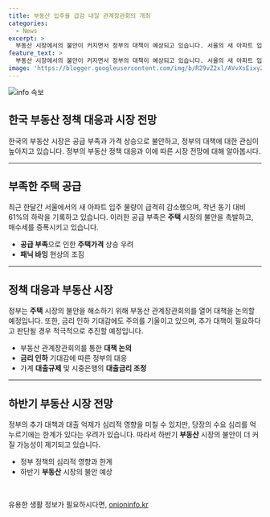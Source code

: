 ```yaml
---
title: 부동산 입주율 급감 내일 관계장관회의 개최
categories:
  - News
excerpt: >
  부동산 시장에서의 불안이 커지면서 정부의 대책이 예상되고 있습니다. 서울의 새 아파트 입주 물량이 작년과 비교해 61%나 줄었고, 전셋값과 분양가 상슴으로 패닉 바잉 현상이 나타나고 있습니다. 주택 공급 부족으로 인한 가격 상승 우려와 함께, 정부의 대책과 금리 인하 기대감이 주목받고 있으며, 추가 대책과 대출 억제가 시장의 불안을 더 커질 수 있다는 우려가 나오고 있습니다.
feature_text: >
  부동산 시장에서의 불안이 커지면서 정부의 대책이 예상되고 있습니다. 서울의 새 아파트 입주 물량이 작년과 비교해 61%나 줄었고, 전셋값과 분양가 상슴으로 패닉 바잉 현상이 나타나고 있습니다. 주택 공급 부족으로 인한 가격 상승 우려와 함께, 정부의 대책과 금리 인하 기대감이 주목받고 있으며, 추가 대책과 대출 억제가 시장의 불안을 더 커질 수 있다는 우려가 나오고 있습니다.
image: 'https://blogger.googleusercontent.com/img/b/R29vZ2xl/AVvXsEixyZcFfHzMRdzZMjFBmAUKJYCLCGyLL1o632UiGVXcaFdKo_bkvkuCioo0uUKlGfBVcT3P84aROyZIXSBEx3Aw5nCQ3pTgDom1WDC4m8eifvWiAmWEEVb4x6G_l8C0QH225ldMjyaFvpxGEBGNO37VmDTDMHGhJPq73UglMfDca1-0aw/s1600/blogspot.png'
---
```


<p><img src="https://blogger.googleusercontent.com/img/b/R29vZ2xl/AVvXsEixyZcFfHzMRdzZMjFBmAUKJYCLCGyLL1o632UiGVXcaFdKo_bkvkuCioo0uUKlGfBVcT3P84aROyZIXSBEx3Aw5nCQ3pTgDom1WDC4m8eifvWiAmWEEVb4x6G_l8C0QH225ldMjyaFvpxGEBGNO37VmDTDMHGhJPq73UglMfDca1-0aw/s1600/blogspot.png" alt="info 속보" /></p>

<h2 data-ke-size="size26">한국 부동산 정책 대응과 시장 전망</h2>

<p data-ke-size="size16">한국의 부동산 시장은 공급 부족과 가격 상승으로 불안하고, 정부의 대책에 대한 관심이 높아지고 있습니다. 정부의 부동산 정책 대응과 이에 따른 시장 전망에 대해 알아봅시다.</p>

<hr>

<h2 data-ke-size="size24">부족한 <b>주택</b> 공급</h2>

<p data-ke-size="size16">최근 한달간 서울에서의 새 아파트 입주 물량이 급격히 감소했으며, 작년 동기 대비 61%의 하락을 기록하고 있습니다. 이러한 공급 부족은 <b>주택</b> 시장의 불안을 촉발하고, 매수세를 증폭시키고 있습니다.</p>

<ul>
  <li><b>공급 부족</b>으로 인한 <b>주택가격</b> 상승 우려</li>
  <li><b>패닉 바잉</b> 현상의 조짐</li>
</ul>

<hr>

<h2 data-ke-size="size24">정책 대응과 <b>부동산</b> 시장</h2>

<p data-ke-size="size16">정부는 <b>주택</b> 시장의 불안을 해소하기 위해 부동산 관계장관회의를 열어 대책을 논의할 예정입니다. 또한, 금리 인하 기대감에도 주의를 기울이고 있으며, 추가 대책이 필요하다고 판단될 경우 적극적으로 추진할 예정입니다.</p>

<ul>
  <li>부동산 관계장관회의를 통한 <b>대책 논의</b></li>
  <li><b>금리 인하</b> 기대감에 따른 정부의 대응</li>
  <li>가계 <b>대출규제</b> 및 시중은행의 <b>대출금리 조정</b></li>
</ul>

<hr>

<h2 data-ke-size="size24">하반기 <b>부동산</b> 시장 전망</h2>

<p data-ke-size="size16">정부의 추가 대책과 대출 억제가 심리적 영향을 미칠 수 있지만, 당장의 수요 심리를 억누르기에는 한계가 있다는 우려가 있습니다. 따라서 하반기 <b>부동산</b> 시장의 불안이 더 커질 가능성이 제기되고 있습니다.</p>

<ul>
  <li>정부 정책의 심리적 영향과 한계</li>
  <li>하반기 <b>부동산</b> 시장의 불안 예상</li>
</ul>

<p data-ke-size="size16">&nbsp;</p>
유용한 생활 정보가 필요하시다면, <a href="https://onioninfo.kr" rel="dofollow">onioninfo.kr</a>



